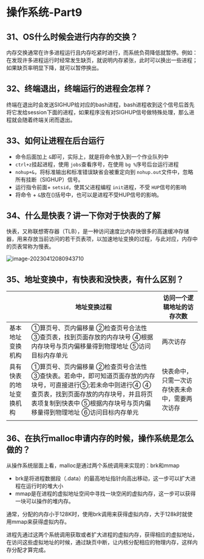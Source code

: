 # 操作系统-Part9

## 31、OS什么时候会进行内存的交换？

内存交换通常在许多进程运行且内存吃紧时进行，而系统负荷降低就暂停。例如：在发现许多进程运行时经常发生缺页，就说明内存紧张，此时可以换出一些进程；如果缺页率明显下降，就可以暂停换出。

## 32、终端退出，终端运行的进程会怎样？

终端在退出时会发送SIGHUP给对应的bash进程，bash进程收到这个信号后首先将它发给session下面的进程，如果程序没有对SIGHUP信号做特殊处理，那么进程就会随着终端关闭而退出。

## 33、如何让进程在后台运行

- 命令后面加上 `&`即可，实际上，就是将命令放入到一个作业队列中
- `ctrl+z`挂起进程，使用 `jobs`查看序号，在使用 `bg %`序号后台运行进程
- `nohup+&`，将标准输出和标准错误缺省会被重定向到 `nohup.out`文件中，忽略所有挂断（SIGHUP）信号。
- 运行指令前面+ `setsid`，使其父进程编程 `init`进程，不受 `HUP`信号的影响
- 将命令 + `&`放在()括号中，也可以是进程不受HUP信号的影响。

## 34、什么是快表？讲一下你对于快表的了解

快表，又称联想寄存器（TLB），是一种访问速度比内存快很多的高速缓冲存储器，用来存放当前访问的若干页表项，以加速地址变换的过程，与此对应，内存中的页表常称为慢表。

![image-20230412080943710](https://happygoing.oss-cn-beijing.aliyuncs.com/img/image-20230412080943710.png)

## 35、地址变换中，有快表和没快表，有什么区别？

|                        | 地址变换过程                                                 | 访问一个逻辑地址的访存次数                     |
| ---------------------- | ------------------------------------------------------------ | ---------------------------------------------- |
| 基本地址变换机构       | ①算页号、页内偏移量 ②检查页号合法性 ③查页表，找到页面存放的内存块号 ④根据内存块号与页内偏移量得到物理地址 ⑤访问目标内存单元 | 两次访存                                       |
| 具有快表的地址变换机构 | ①算页号、页内偏移量 ②检查页号合法性 ③查快表。若命中，即可知道页面存放的内存块号，可直接进行⑤;若未命中则进行④ ④查页表，找到页面存放的内存块号，并且将页表项复制到快表中 ⑤根据内存块号与页内偏移量得到物理地址 ⑥访问目标内存单元 | 快表命中，只需一次访存快表未命中，需要两次访存 |
|                        |                                                              |                                                |

## 36、在执行malloc申请内存的时候，操作系统是怎么做的？

从操作系统层面上看，malloc是通过两个系统调用来实现的：brk和mmap

- brk是将进程数据段（.data）的最高地址指针向高出移动，这一步可以扩大进程在运行时的堆大小
- mmap是在进程的虚拟地址空间中寻找一块空闲的虚拟内存，这一步可以获得一块可以操作的堆内存。

通常，分配的内存小于128K时，使用brk调用来获得虚拟内存，大于128k时就使用mmap来获得虚拟内存。

进程先通过这两个系统调用获取或者扩大进程的虚拟内存，获得相应的虚拟地址，在访问这些虚拟地址的时候，通过缺页中断，让内核分配相应的物理内存，这样内存分配才算完成。